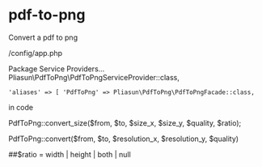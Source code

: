 # pdf-to-png
Convert a pdf to png

/config/app.php

Package Service Providers...
Pliasun\PdfToPng\PdfToPngServiceProvider::class,
 
 ``
 'aliases' => [
  'PdfToPng' => Pliasun\PdfToPng\PdfToPngFacade::class,
 ``
 
 in code
 
 PdfToPng::convert_size($from, $to, $size_x, $size_y, $quality, $ratio);
 
 PdfToPng::convert($from, $to, $resolution_x, $resolution_y, $quality)
 
 ##$ratio = width | height | both | null

